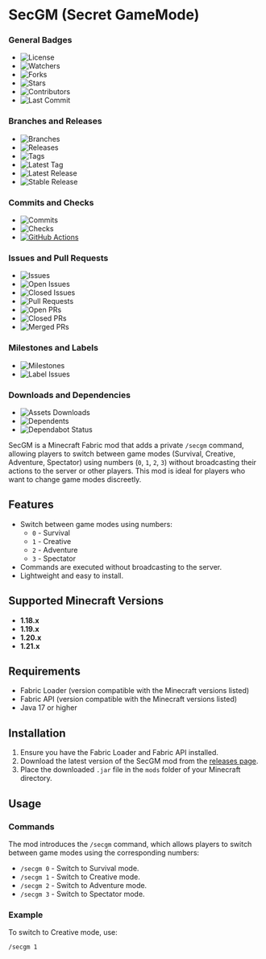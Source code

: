 # SecGM (Secret GameMode)
### General Badges

- ![License](https://badgen.net/github/license/KnoxTheDev/SecGM)
- ![Watchers](https://badgen.net/github/watchers/KnoxTheDev/SecGM)
- ![Forks](https://badgen.net/github/forks/KnoxTheDev/SecGM)
- ![Stars](https://badgen.net/github/stars/KnoxTheDev/SecGM)
- ![Contributors](https://badgen.net/github/contributors/KnoxTheDev/SecGM)
- ![Last Commit](https://badgen.net/github/last-commit/KnoxTheDev/SecGM)

### Branches and Releases

- ![Branches](https://badgen.net/github/branches/KnoxTheDev/SecGM)
- ![Releases](https://badgen.net/github/releases/KnoxTheDev/SecGM)
- ![Tags](https://badgen.net/github/tags/KnoxTheDev/SecGM)
- ![Latest Tag](https://badgen.net/github/tag/KnoxTheDev/SecGM)
- ![Latest Release](https://badgen.net/github/release/KnoxTheDev/SecGM)
- ![Stable Release](https://badgen.net/github/release/KnoxTheDev/SecGM/stable)

### Commits and Checks

- ![Commits](https://badgen.net/github/commits/KnoxTheDev/SecGM)
- ![Checks](https://badgen.net/github/checks/KnoxTheDev/SecGM)
- [![GitHub Actions](https://github.com/KnoxTheDev/SecGM/actions/workflows/build.yml/badge.svg)](https://github.com/KnoxTheDev/SecGM/actions/workflows/build.yml)

### Issues and Pull Requests

- ![Issues](https://badgen.net/github/issues/KnoxTheDev/SecGM)
- ![Open Issues](https://badgen.net/github/open-issues/KnoxTheDev/SecGM)
- ![Closed Issues](https://badgen.net/github/closed-issues/KnoxTheDev/SecGM)
- ![Pull Requests](https://badgen.net/github/prs/KnoxTheDev/SecGM)
- ![Open PRs](https://badgen.net/github/open-prs/KnoxTheDev/SecGM)
- ![Closed PRs](https://badgen.net/github/closed-prs/KnoxTheDev/SecGM)
- ![Merged PRs](https://badgen.net/github/merged-prs/KnoxTheDev/SecGM)

### Milestones and Labels

- ![Milestones](https://badgen.net/github/milestones/KnoxTheDev/SecGM/1)
- ![Label Issues](https://badgen.net/github/label-issues/KnoxTheDev/SecGM/help-wanted/open)

### Downloads and Dependencies

- ![Assets Downloads](https://badgen.net/github/assets-dl/KnoxTheDev/SecGM)
- ![Dependents](https://badgen.net/github/dependents-repo/KnoxTheDev/SecGM)
- ![Dependabot Status](https://badgen.net/github/dependabot/KnoxTheDev/SecGM)

SecGM is a Minecraft Fabric mod that adds a private `/secgm` command, allowing players to switch between game modes (Survival, Creative, Adventure, Spectator) using numbers (`0`, `1`, `2`, `3`) without broadcasting their actions to the server or other players. This mod is ideal for players who want to change game modes discreetly.

## Features

- Switch between game modes using numbers:
  - `0` - Survival
  - `1` - Creative
  - `2` - Adventure
  - `3` - Spectator
- Commands are executed without broadcasting to the server.
- Lightweight and easy to install.

## Supported Minecraft Versions

- **1.18.x**
- **1.19.x**
- **1.20.x**
- **1.21.x**

## Requirements

- Fabric Loader (version compatible with the Minecraft versions listed)
- Fabric API (version compatible with the Minecraft versions listed)
- Java 17 or higher

## Installation

1. Ensure you have the Fabric Loader and Fabric API installed.
2. Download the latest version of the SecGM mod from the [releases page](https://github.com/KnoxTheDev/SecGM/releases).
3. Place the downloaded `.jar` file in the `mods` folder of your Minecraft directory.

## Usage

### Commands

The mod introduces the `/secgm` command, which allows players to switch between game modes using the corresponding numbers:

- `/secgm 0` - Switch to Survival mode.
- `/secgm 1` - Switch to Creative mode.
- `/secgm 2` - Switch to Adventure mode.
- `/secgm 3` - Switch to Spectator mode.

### Example

To switch to Creative mode, use:

```plaintext
/secgm 1
